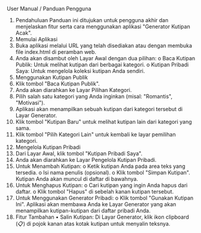 User Manual / Panduan Pengguna
1. Pendahuluan
  Panduan ini ditujukan untuk pengguna akhir dan menjelaskan fitur serta cara menggunakan aplikasi "Generator Kutipan Acak".
2. Memulai Aplikasi
  1.	Buka aplikasi melalui URL yang telah disediakan atau dengan membuka file index.html di peramban web.
  2.	Anda akan disambut oleh Layar Awal dengan dua pilihan:
    o	Baca Kutipan Publik: Untuk melihat kutipan dari berbagai kategori.
    o	Kutipan Pribadi Saya: Untuk mengelola koleksi kutipan Anda sendiri.
3. Menggunakan Kutipan Publik
  1.	Klik tombol "Baca Kutipan Publik".
  2.	Anda akan diarahkan ke Layar Pilihan Kategori.
  3.	Pilih salah satu kategori yang Anda inginkan (misal: "Romantis", "Motivasi").
  4.	Aplikasi akan menampilkan sebuah kutipan dari kategori tersebut di Layar Generator.
  5.	Klik tombol "Kutipan Baru" untuk melihat kutipan lain dari kategori yang sama.
  6.	Klik tombol "Pilih Kategori Lain" untuk kembali ke layar pemilihan kategori.
4. Mengelola Kutipan Pribadi
  1.	Dari Layar Awal, klik tombol "Kutipan Pribadi Saya".
  2.	Anda akan diarahkan ke Layar Pengelola Kutipan Pribadi.
  3.	Untuk Menambah Kutipan:
    o	Ketik kutipan Anda pada area teks yang tersedia.
    o	Isi nama penulis (opsional).
    o	Klik tombol "Simpan Kutipan". Kutipan Anda akan muncul di daftar di bawahnya.
  4.	Untuk Menghapus Kutipan:
    o	Cari kutipan yang ingin Anda hapus dari daftar.
    o	Klik tombol "Hapus" di sebelah kanan kutipan tersebut.
  5.	Untuk Menggunakan Generator Pribadi:
    o	Klik tombol "Gunakan Kutipan Ini". Aplikasi akan membawa Anda ke Layar Generator yang akan menampilkan kutipan-kutipan dari daftar pribadi Anda.
5. Fitur Tambahan
  •	Salin Kutipan: Di Layar Generator, klik ikon clipboard (📋) di pojok kanan atas kotak kutipan untuk menyalin teksnya.
